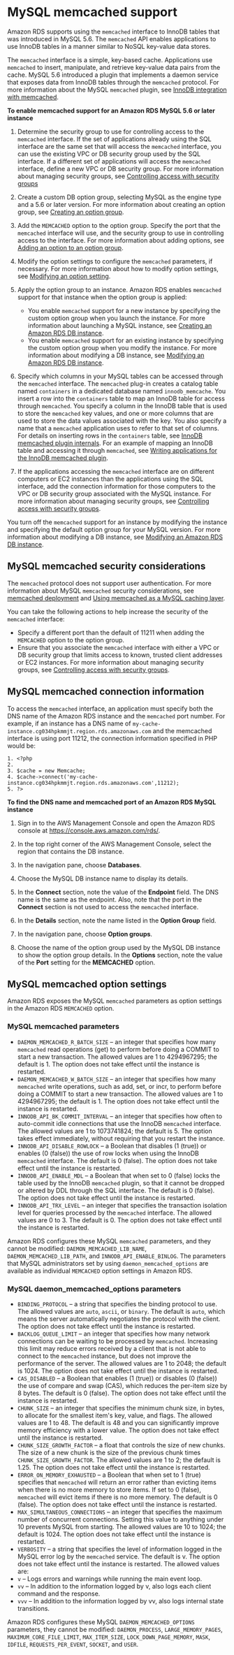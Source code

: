 # MySQL memcached support<a name="Appendix.MySQL.Options.memcached"></a>

Amazon RDS supports using the `memcached` interface to InnoDB tables that was introduced in MySQL 5\.6\. The `memcached` API enables applications to use InnoDB tables in a manner similar to NoSQL key\-value data stores\.

The `memcached` interface is a simple, key\-based cache\. Applications use `memcached` to insert, manipulate, and retrieve key\-value data pairs from the cache\. MySQL 5\.6 introduced a plugin that implements a daemon service that exposes data from InnoDB tables through the `memcached` protocol\. For more information about the MySQL `memcached` plugin, see [InnoDB integration with memcached](https://dev.mysql.com/doc/refman/8.0/en/innodb-memcached.html)\.

**To enable memcached support for an Amazon RDS MySQL 5\.6 or later instance**

1. Determine the security group to use for controlling access to the `memcached` interface\. If the set of applications already using the SQL interface are the same set that will access the `memcached` interface, you can use the existing VPC or DB security group used by the SQL interface\. If a different set of applications will access the `memcached` interface, define a new VPC or DB security group\. For more information about managing security groups, see [Controlling access with security groups](Overview.RDSSecurityGroups.md) 

1. Create a custom DB option group, selecting MySQL as the engine type and a 5\.6 or later version\. For more information about creating an option group, see [Creating an option group](USER_WorkingWithOptionGroups.md#USER_WorkingWithOptionGroups.Create)\.

1. Add the `MEMCACHED` option to the option group\. Specify the port that the `memcached` interface will use, and the security group to use in controlling access to the interface\. For more information about adding options, see [Adding an option to an option group](USER_WorkingWithOptionGroups.md#USER_WorkingWithOptionGroups.AddOption)\.

1. Modify the option settings to configure the `memcached` parameters, if necessary\. For more information about how to modify option settings, see [Modifying an option setting](USER_WorkingWithOptionGroups.md#USER_WorkingWithOptionGroups.ModifyOption)\.

1. Apply the option group to an instance\. Amazon RDS enables `memcached` support for that instance when the option group is applied:
   + You enable `memcached` support for a new instance by specifying the custom option group when you launch the instance\. For more information about launching a MySQL instance, see [Creating an Amazon RDS DB instance](USER_CreateDBInstance.md)\.
   + You enable `memcached` support for an existing instance by specifying the custom option group when you modify the instance\. For more information about modifying a DB instance, see [Modifying an Amazon RDS DB instance](Overview.DBInstance.Modifying.md)\.

1. Specify which columns in your MySQL tables can be accessed through the `memcached` interface\. The `memcached` plug\-in creates a catalog table named `containers` in a dedicated database named `innodb_memcache`\. You insert a row into the `containers` table to map an InnoDB table for access through `memcached`\. You specify a column in the InnoDB table that is used to store the `memcached` key values, and one or more columns that are used to store the data values associated with the key\. You also specify a name that a `memcached` application uses to refer to that set of columns\. For details on inserting rows in the `containers` table, see [InnoDB memcached plugin internals](https://dev.mysql.com/doc/refman/8.0/en/innodb-memcached-internals.html)\. For an example of mapping an InnoDB table and accessing it through `memcached`, see [Writing applications for the InnoDB memcached plugin](https://dev.mysql.com/doc/refman/8.0/en/innodb-memcached-developing.html)\.

1. If the applications accessing the `memcached` interface are on different computers or EC2 instances than the applications using the SQL interface, add the connection information for those computers to the VPC or DB security group associated with the MySQL instance\. For more information about managing security groups, see [Controlling access with security groups](Overview.RDSSecurityGroups.md)\.

You turn off the `memcached` support for an instance by modifying the instance and specifying the default option group for your MySQL version\. For more information about modifying a DB instance, see [Modifying an Amazon RDS DB instance](Overview.DBInstance.Modifying.md)\.

## MySQL memcached security considerations<a name="w187aac29c73c15c11"></a>

The `memcached` protocol does not support user authentication\. For more information about MySQL `memcached` security considerations, see [memcached deployment](http://dev.mysql.com/doc/refman/5.6/en/ha-memcached-using-deployment.html) and [Using memcached as a MySQL caching layer](http://dev.mysql.com/doc/refman/5.6/en/ha-memcached-mysql-frontend.html)\.

You can take the following actions to help increase the security of the `memcached` interface:
+ Specify a different port than the default of 11211 when adding the `MEMCACHED` option to the option group\.
+ Ensure that you associate the `memcached` interface with either a VPC or DB security group that limits access to known, trusted client addresses or EC2 instances\. For more information about managing security groups, see [Controlling access with security groups](Overview.RDSSecurityGroups.md)\.

## MySQL memcached connection information<a name="w187aac29c73c15c13"></a>

To access the `memcached` interface, an application must specify both the DNS name of the Amazon RDS instance and the `memcached` port number\. For example, if an instance has a DNS name of `my-cache-instance.cg034hpkmmjt.region.rds.amazonaws.com` and the memcached interface is using port 11212, the connection information specified in PHP would be:

 

```
1. <?php
2. 
3. $cache = new Memcache;
4. $cache->connect('my-cache-instance.cg034hpkmmjt.region.rds.amazonaws.com',11212);
5. ?>
```

**To find the DNS name and memcached port of an Amazon RDS MySQL instance**

1. Sign in to the AWS Management Console and open the Amazon RDS console at [https://console\.aws\.amazon\.com/rds/](https://console.aws.amazon.com/rds/)\.

1. In the top right corner of the AWS Management Console, select the region that contains the DB instance\.

1. In the navigation pane, choose **Databases**\.

1. Choose the MySQL DB instance name to display its details\.

1. In the **Connect** section, note the value of the **Endpoint** field\. The DNS name is the same as the endpoint\. Also, note that the port in the **Connect** section is not used to access the `memcached` interface\.

1. In the **Details** section, note the name listed in the **Option Group** field\.

1. In the navigation pane, choose **Option groups**\.

1. Choose the name of the option group used by the MySQL DB instance to show the option group details\. In the **Options** section, note the value of the **Port** setting for the **MEMCACHED** option\.

## MySQL memcached option settings<a name="w187aac29c73c15c15"></a>

Amazon RDS exposes the MySQL `memcached` parameters as option settings in the Amazon RDS `MEMCACHED` option\.

### MySQL memcached parameters<a name="w187aac29c73c15c15b4"></a>
+  `DAEMON_MEMCACHED_R_BATCH_SIZE` – an integer that specifies how many `memcached` read operations \(get\) to perform before doing a COMMIT to start a new transaction\. The allowed values are 1 to 4294967295; the default is 1\. The option does not take effect until the instance is restarted\.
+  `DAEMON_MEMCACHED_W_BATCH_SIZE` – an integer that specifies how many `memcached` write operations, such as add, set, or incr, to perform before doing a COMMIT to start a new transaction\. The allowed values are 1 to 4294967295; the default is 1\. The option does not take effect until the instance is restarted\.
+  `INNODB_API_BK_COMMIT_INTERVAL` – an integer that specifies how often to auto\-commit idle connections that use the InnoDB `memcached` interface\. The allowed values are 1 to 1073741824; the default is 5\. The option takes effect immediately, without requiring that you restart the instance\.
+  `INNODB_API_DISABLE_ROWLOCK` – a Boolean that disables \(1 \(true\)\) or enables \(0 \(false\)\) the use of row locks when using the InnoDB `memcached` interface\. The default is 0 \(false\)\. The option does not take effect until the instance is restarted\.
+  `INNODB_API_ENABLE_MDL` – a Boolean that when set to 0 \(false\) locks the table used by the InnoDB `memcached` plugin, so that it cannot be dropped or altered by DDL through the SQL interface\. The default is 0 \(false\)\. The option does not take effect until the instance is restarted\.
+  `INNODB_API_TRX_LEVEL` – an integer that specifies the transaction isolation level for queries processed by the `memcached` interface\. The allowed values are 0 to 3\. The default is 0\. The option does not take effect until the instance is restarted\.

Amazon RDS configures these MySQL `memcached` parameters, and they cannot be modified: `DAEMON_MEMCACHED_LIB_NAME`, `DAEMON_MEMCACHED_LIB_PATH`, and `INNODB_API_ENABLE_BINLOG`\. The parameters that MySQL administrators set by using `daemon_memcached_options` are available as individual `MEMCACHED` option settings in Amazon RDS\.

### MySQL daemon\_memcached\_options parameters<a name="w187aac29c73c15c15b6"></a>
+  `BINDING_PROTOCOL` – a string that specifies the binding protocol to use\. The allowed values are `auto`, `ascii`, or `binary`\. The default is `auto`, which means the server automatically negotiates the protocol with the client\. The option does not take effect until the instance is restarted\.
+  `BACKLOG_QUEUE_LIMIT` – an integer that specifies how many network connections can be waiting to be processed by `memcached`\. Increasing this limit may reduce errors received by a client that is not able to connect to the `memcached` instance, but does not improve the performance of the server\. The allowed values are 1 to 2048; the default is 1024\. The option does not take effect until the instance is restarted\.
+  `CAS_DISABLED` – a Boolean that enables \(1 \(true\)\) or disables \(0 \(false\)\) the use of compare and swap \(CAS\), which reduces the per\-item size by 8 bytes\. The default is 0 \(false\)\. The option does not take effect until the instance is restarted\.
+  `CHUNK_SIZE` – an integer that specifies the minimum chunk size, in bytes, to allocate for the smallest item's key, value, and flags\. The allowed values are 1 to 48\. The default is 48 and you can significantly improve memory efficiency with a lower value\. The option does not take effect until the instance is restarted\.
+  `CHUNK_SIZE_GROWTH_FACTOR` – a float that controls the size of new chunks\. The size of a new chunk is the size of the previous chunk times `CHUNK_SIZE_GROWTH_FACTOR`\. The allowed values are 1 to 2; the default is 1\.25\. The option does not take effect until the instance is restarted\.
+  `ERROR_ON_MEMORY_EXHAUSTED` – a Boolean that when set to 1 \(true\) specifies that `memcached` will return an error rather than evicting items when there is no more memory to store items\. If set to 0 \(false\), `memcached` will evict items if there is no more memory\. The default is 0 \(false\)\. The option does not take effect until the instance is restarted\.
+  `MAX_SIMULTANEOUS_CONNECTIONS` – an integer that specifies the maximum number of concurrent connections\. Setting this value to anything under 10 prevents MySQL from starting\. The allowed values are 10 to 1024; the default is 1024\. The option does not take effect until the instance is restarted\.
+  `VERBOSITY` – a string that specifies the level of information logged in the MySQL error log by the `memcached` service\. The default is v\. The option does not take effect until the instance is restarted\. The allowed values are:
  +  `v` – Logs errors and warnings while running the main event loop\.
  +  `vv` – In addition to the information logged by v, also logs each client command and the response\.
  +  `vvv` – In addition to the information logged by vv, also logs internal state transitions\.

Amazon RDS configures these MySQL `DAEMON_MEMCACHED_OPTIONS` parameters, they cannot be modified: `DAEMON_PROCESS`, `LARGE_MEMORY_PAGES`, `MAXIMUM_CORE_FILE_LIMIT`, `MAX_ITEM_SIZE`, `LOCK_DOWN_PAGE_MEMORY`, `MASK`, `IDFILE`, `REQUESTS_PER_EVENT`, `SOCKET`, and `USER`\.